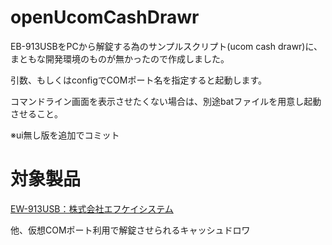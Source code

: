 # openUcomCashDrawr
EB-913USBをPCから解錠する為のサンプルスクリプト(ucom cash drawr)に、まともな開発環境のものが無かったので作成しました。

引数、もしくはconfigでCOMポート名を指定すると起動します。

コマンドライン画面を表示させたくない場合は、別途batファイルを用意し起動させること。

※ui無し版を追加でコミット

# 対象製品

[EW-913USB：株式会社エフケイシステム](http://www.fksystem.co.jp/product/03/05/u-913.php)

他、仮想COMポート利用で解錠させられるキャッシュドロワ

